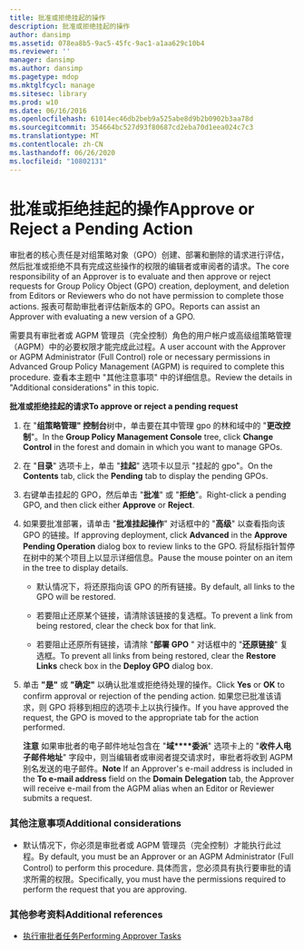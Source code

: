 ```yaml
---
title: 批准或拒绝挂起的操作
description: 批准或拒绝挂起的操作
author: dansimp
ms.assetid: 078ea8b5-9ac5-45fc-9ac1-a1aa629c10b4
ms.reviewer: ''
manager: dansimp
ms.author: dansimp
ms.pagetype: mdop
ms.mktglfcycl: manage
ms.sitesec: library
ms.prod: w10
ms.date: 06/16/2016
ms.openlocfilehash: 61014ec46db2beb9a525abe8d9b2b0902b3aa78d
ms.sourcegitcommit: 354664bc527d93f80687cd2eba70d1eea024c7c3
ms.translationtype: MT
ms.contentlocale: zh-CN
ms.lasthandoff: 06/26/2020
ms.locfileid: "10802131"
---
```

# <span data-ttu-id="3a475-103">批准或拒绝挂起的操作</span><span class="sxs-lookup"><span data-stu-id="3a475-103">Approve or Reject a Pending Action</span></span>


<span data-ttu-id="3a475-104">审批者的核心责任是对组策略对象（GPO）创建、部署和删除的请求进行评估，然后批准或拒绝不具有完成这些操作的权限的编辑者或审阅者的请求。</span><span class="sxs-lookup"><span data-stu-id="3a475-104">The core responsibility of an Approver is to evaluate and then approve or reject requests for Group Policy Object (GPO) creation, deployment, and deletion from Editors or Reviewers who do not have permission to complete those actions.</span></span> <span data-ttu-id="3a475-105">报表可帮助审批者评估新版本的 GPO。</span><span class="sxs-lookup"><span data-stu-id="3a475-105">Reports can assist an Approver with evaluating a new version of a GPO.</span></span>

<span data-ttu-id="3a475-106">需要具有审批者或 AGPM 管理员（完全控制）角色的用户帐户或高级组策略管理（AGPM）中的必要权限才能完成此过程。</span><span class="sxs-lookup"><span data-stu-id="3a475-106">A user account with the Approver or AGPM Administrator (Full Control) role or necessary permissions in Advanced Group Policy Management (AGPM) is required to complete this procedure.</span></span> <span data-ttu-id="3a475-107">查看本主题中 "其他注意事项" 中的详细信息。</span><span class="sxs-lookup"><span data-stu-id="3a475-107">Review the details in "Additional considerations" in this topic.</span></span>

**<span data-ttu-id="3a475-108">批准或拒绝挂起的请求</span><span class="sxs-lookup"><span data-stu-id="3a475-108">To approve or reject a pending request</span></span>**

1.  <span data-ttu-id="3a475-109">在 "**组策略管理" 控制台**树中，单击要在其中管理 gpo 的林和域中的 "**更改控制**"。</span><span class="sxs-lookup"><span data-stu-id="3a475-109">In the **Group Policy Management Console** tree, click **Change Control** in the forest and domain in which you want to manage GPOs.</span></span>

2.  <span data-ttu-id="3a475-110">在 "**目录**" 选项卡上，单击 "**挂起**" 选项卡以显示 "挂起的 gpo"。</span><span class="sxs-lookup"><span data-stu-id="3a475-110">On the **Contents** tab, click the **Pending** tab to display the pending GPOs.</span></span>

3.  <span data-ttu-id="3a475-111">右键单击挂起的 GPO，然后单击 "**批准**" 或 "**拒绝**"。</span><span class="sxs-lookup"><span data-stu-id="3a475-111">Right-click a pending GPO, and then click either **Approve** or **Reject**.</span></span>

4.  <span data-ttu-id="3a475-112">如果要批准部署，请单击 "**批准挂起操作**" 对话框中的 "**高级**" 以查看指向该 GPO 的链接。</span><span class="sxs-lookup"><span data-stu-id="3a475-112">If approving deployment, click **Advanced** in the **Approve Pending Operation** dialog box to review links to the GPO.</span></span> <span data-ttu-id="3a475-113">将鼠标指针暂停在树中的某个项目上以显示详细信息。</span><span class="sxs-lookup"><span data-stu-id="3a475-113">Pause the mouse pointer on an item in the tree to display details.</span></span>

    -   <span data-ttu-id="3a475-114">默认情况下，将还原指向该 GPO 的所有链接。</span><span class="sxs-lookup"><span data-stu-id="3a475-114">By default, all links to the GPO will be restored.</span></span>

    -   <span data-ttu-id="3a475-115">若要阻止还原某个链接，请清除该链接的复选框。</span><span class="sxs-lookup"><span data-stu-id="3a475-115">To prevent a link from being restored, clear the check box for that link.</span></span>

    -   <span data-ttu-id="3a475-116">若要阻止还原所有链接，请清除 "**部署 GPO** " 对话框中的 "**还原链接**" 复选框。</span><span class="sxs-lookup"><span data-stu-id="3a475-116">To prevent all links from being restored, clear the **Restore Links** check box in the **Deploy GPO** dialog box.</span></span>

5.  <span data-ttu-id="3a475-117">单击 **"是"** 或 **"确定"** 以确认批准或拒绝待处理的操作。</span><span class="sxs-lookup"><span data-stu-id="3a475-117">Click **Yes** or **OK** to confirm approval or rejection of the pending action.</span></span> <span data-ttu-id="3a475-118">如果您已批准该请求，则 GPO 将移到相应的选项卡上以执行操作。</span><span class="sxs-lookup"><span data-stu-id="3a475-118">If you have approved the request, the GPO is moved to the appropriate tab for the action performed.</span></span>

    <span data-ttu-id="3a475-119">**注意** 如果审批者的电子邮件地址包含在 "**域\*\*\*\*委派**" 选项卡上的 "**收件人电子邮件地址**" 字段中，则当编辑者或审阅者提交请求时，审批者将收到 AGPM 别名发送的电子邮件。</span><span class="sxs-lookup"><span data-stu-id="3a475-119">**Note** If an Approver's e-mail address is included in the **To e-mail address** field on the **Domain** **Delegation** tab, the Approver will receive e-mail from the AGPM alias when an Editor or Reviewer submits a request.</span></span>

     

### <span data-ttu-id="3a475-120">其他注意事项</span><span class="sxs-lookup"><span data-stu-id="3a475-120">Additional considerations</span></span>

-   <span data-ttu-id="3a475-121">默认情况下，你必须是审批者或 AGPM 管理员（完全控制）才能执行此过程。</span><span class="sxs-lookup"><span data-stu-id="3a475-121">By default, you must be an Approver or an AGPM Administrator (Full Control) to perform this procedure.</span></span> <span data-ttu-id="3a475-122">具体而言，您必须具有执行要审批的请求所需的权限。</span><span class="sxs-lookup"><span data-stu-id="3a475-122">Specifically, you must have the permissions required to perform the request that you are approving.</span></span>

### <span data-ttu-id="3a475-123">其他参考资料</span><span class="sxs-lookup"><span data-stu-id="3a475-123">Additional references</span></span>

-   [<span data-ttu-id="3a475-124">执行审批者任务</span><span class="sxs-lookup"><span data-stu-id="3a475-124">Performing Approver Tasks</span></span>](performing-approver-tasks-agpm40.md)

 

 





